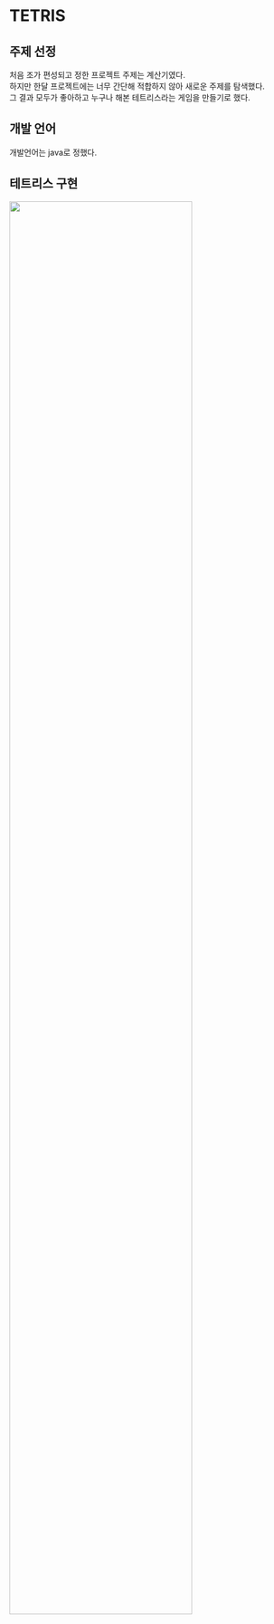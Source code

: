 # TETRIS

주제 선정
-------
처음 조가 편성되고 정한 프로젝트 주제는 계산기였다.  
하지만 한달 프로젝트에는 너무 간단해 적합하지 않아 새로운 주제를 탐색했다.   
그 결과 모두가 좋아하고 누구나 해본 테트리스라는 게임을 만들기로 했다.

개발 언어
--------
개발언어는 java로 정했다.

테트리스 구현
--------

<img width="80%" src="{이미지 경로}"/>
